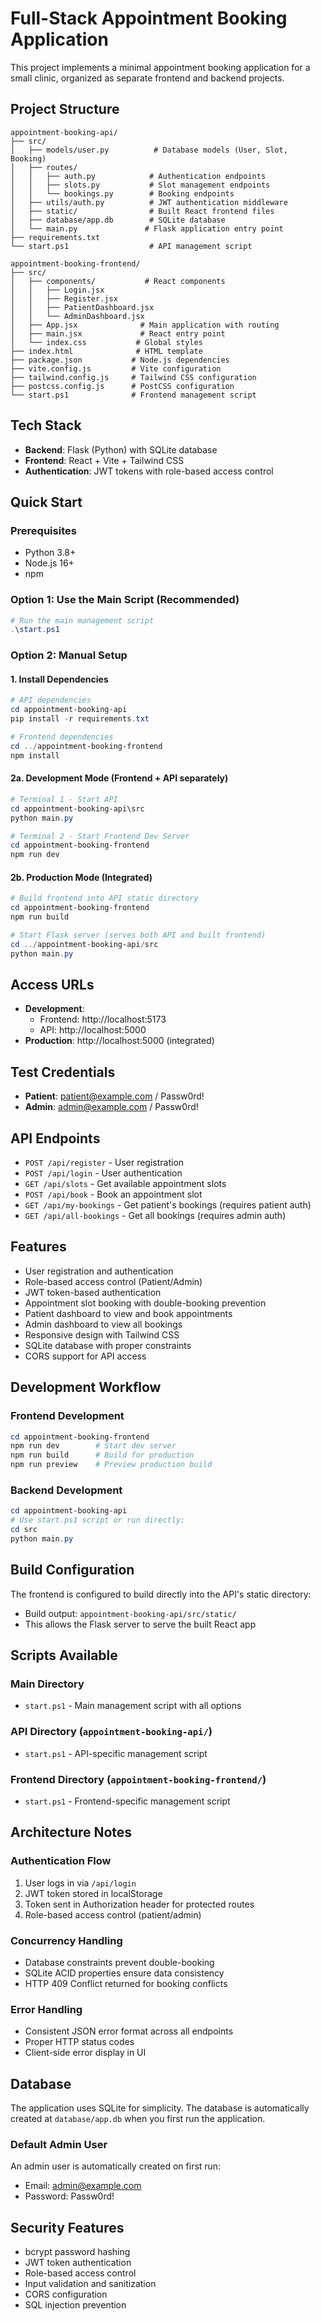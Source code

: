 # Full-Stack Appointment Booking Application

This project implements a minimal appointment booking application for a small clinic, organized as separate frontend and backend projects.

## Project Structure

```
appointment-booking-api/
├── src/
│   ├── models/user.py          # Database models (User, Slot, Booking)
│   ├── routes/
│   │   ├── auth.py            # Authentication endpoints
│   │   ├── slots.py           # Slot management endpoints
│   │   └── bookings.py        # Booking endpoints
│   ├── utils/auth.py          # JWT authentication middleware
│   ├── static/                # Built React frontend files
│   ├── database/app.db        # SQLite database
│   └── main.py               # Flask application entry point
├── requirements.txt
└── start.ps1                  # API management script

appointment-booking-frontend/
├── src/
│   ├── components/           # React components
│   │   ├── Login.jsx
│   │   ├── Register.jsx
│   │   ├── PatientDashboard.jsx
│   │   └── AdminDashboard.jsx
│   ├── App.jsx              # Main application with routing
│   ├── main.jsx             # React entry point
│   └── index.css           # Global styles
├── index.html              # HTML template
├── package.json           # Node.js dependencies
├── vite.config.js         # Vite configuration
├── tailwind.config.js     # Tailwind CSS configuration
├── postcss.config.js      # PostCSS configuration
└── start.ps1              # Frontend management script
```

## Tech Stack

- **Backend**: Flask (Python) with SQLite database
- **Frontend**: React + Vite + Tailwind CSS
- **Authentication**: JWT tokens with role-based access control

## Quick Start

### Prerequisites
- Python 3.8+
- Node.js 16+
- npm

### Option 1: Use the Main Script (Recommended)
```powershell
# Run the main management script
.\start.ps1
```

### Option 2: Manual Setup

#### 1. Install Dependencies
```powershell
# API dependencies
cd appointment-booking-api
pip install -r requirements.txt

# Frontend dependencies  
cd ../appointment-booking-frontend
npm install
```

#### 2a. Development Mode (Frontend + API separately)
```powershell
# Terminal 1 - Start API
cd appointment-booking-api\src
python main.py

# Terminal 2 - Start Frontend Dev Server
cd appointment-booking-frontend
npm run dev
```

#### 2b. Production Mode (Integrated)
```powershell
# Build frontend into API static directory
cd appointment-booking-frontend
npm run build

# Start Flask server (serves both API and built frontend)
cd ../appointment-booking-api/src
python main.py
```

## Access URLs

- **Development**: 
  - Frontend: http://localhost:5173
  - API: http://localhost:5000
- **Production**: http://localhost:5000 (integrated)

## Test Credentials

- **Patient**: patient@example.com / Passw0rd!
- **Admin**: admin@example.com / Passw0rd!

## API Endpoints

- `POST /api/register` - User registration
- `POST /api/login` - User authentication
- `GET /api/slots` - Get available appointment slots
- `POST /api/book` - Book an appointment slot
- `GET /api/my-bookings` - Get patient's bookings (requires patient auth)
- `GET /api/all-bookings` - Get all bookings (requires admin auth)

## Features

-  User registration and authentication
-  Role-based access control (Patient/Admin)
-  JWT token-based authentication
-  Appointment slot booking with double-booking prevention
-  Patient dashboard to view and book appointments
-  Admin dashboard to view all bookings
-  Responsive design with Tailwind CSS
-  SQLite database with proper constraints
- CORS support for API access

## Development Workflow

### Frontend Development
```powershell
cd appointment-booking-frontend
npm run dev        # Start dev server
npm run build      # Build for production
npm run preview    # Preview production build
```

### Backend Development
```powershell
cd appointment-booking-api
# Use start.ps1 script or run directly:
cd src
python main.py
```

## Build Configuration

The frontend is configured to build directly into the API's static directory:
- Build output: `appointment-booking-api/src/static/`
- This allows the Flask server to serve the built React app

## Scripts Available

### Main Directory
- `start.ps1` - Main management script with all options

### API Directory (`appointment-booking-api/`)
- `start.ps1` - API-specific management script

### Frontend Directory (`appointment-booking-frontend/`)
- `start.ps1` - Frontend-specific management script

## Architecture Notes

### Authentication Flow
1. User logs in via `/api/login`
2. JWT token stored in localStorage
3. Token sent in Authorization header for protected routes
4. Role-based access control (patient/admin)

### Concurrency Handling
- Database constraints prevent double-booking
- SQLite ACID properties ensure data consistency
- HTTP 409 Conflict returned for booking conflicts

### Error Handling
- Consistent JSON error format across all endpoints
- Proper HTTP status codes
- Client-side error display in UI

## Database

The application uses SQLite for simplicity. The database is automatically created at `database/app.db` when you first run the application.

### Default Admin User
An admin user is automatically created on first run:
- Email: admin@example.com
- Password: Passw0rd!

## Security Features

- bcrypt password hashing
- JWT token authentication
- Role-based access control
- Input validation and sanitization
- CORS configuration
- SQL injection prevention




